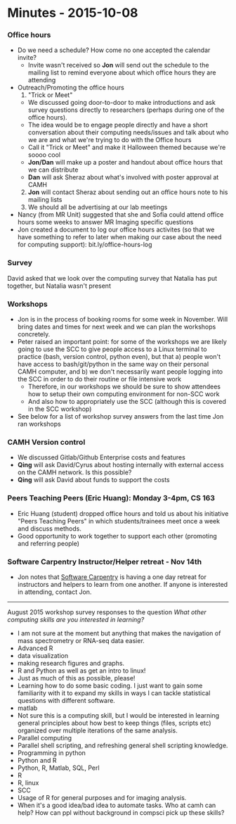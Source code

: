 # Minutes - 2015-10-08
### Office hours 
- Do we need a schedule? How come no one accepted the calendar invite?
  - Invite wasn't received so **Jon** will send out the schedule to the mailing list to remind everyone about which office hours they are attending
- Outreach/Promoting the office hours
  1. "Trick or Meet" 
    - We discussed going door-to-door to make introductions and ask survey questions directly to researchers (perhaps during one of the office hours). 
    - The idea would be to engage people directly and have a short conversation about their computing needs/issues and talk about who we are and what we're trying to do with the Office hours
    - Call it "Trick or Meet" and make it Halloween themed because we're soooo cool
    - **Jon/Dan** will make up a poster and handout about office hours that we can distribute
    - **Dan** will ask Sheraz about what's involved with poster approval at CAMH
  2. **Jon** will contact Sheraz about sending out an office hours note to his mailing lists
  3. We should all be advertising at our lab meetings
- Nancy (from MR Unit) suggested that she and Sofia could attend office hours some weeks to answer MR Imaging specific questions
- Jon created a document to log our office hours activites (so that we have something to refer to later when making our case about the need for computing support): bit.ly/office-hours-log

### Survey
David asked that we look over the computing survey that Natalia has put together, but Natalia wasn't present

### Workshops
- Jon is in the process of booking rooms for some week in November. Will bring dates and times for next week and we can plan the workshops concretely. 
- Peter raised an important point: for some of the workshops we are likely going to use the SCC to give people access to a Linux terminal to practice (bash, version control, python even), but that a) people won't have access to bash/git/python in the same way on their personal CAMH computer, and b) we don't necessarily want people logging into the SCC in order to do their routine or file intensive work
  - Therefore, in our workshops we should be sure to show attendees how to setup their own computing environment for non-SCC work
  - And also how to appropriately use the SCC (although this is covered in the SCC workshop)
- See below for a list of workshop survey answers from the last time Jon ran workshops

### CAMH Version control 
- We discussed Gitlab/Github Enterprise costs and features
- **Qing** will ask David/Cyrus about hosting internally with external access on the CAMH network. Is this possible? 
- **Qing** will ask David about funds to support the costs 

### Peers Teaching Peers (Eric Huang): Monday 3-4pm, CS 163
- Eric Huang (student) dropped office hours and told us about his initiative "Peers Teaching Peers" in which students/trainees meet once a week and discuss methods. 
- Good opportunity to work together to support each other (promoting and referring people)

### Software Carpentry Instructor/Helper retreat - Nov 14th
- Jon notes that [Software Carpentry](http://software-carpentry.org) is having a one day retreat for instructors and helpers to learn from one another. If anyone is interested in attending, contact Jon.

---
August 2015 workshop survey responses to the question *What other computing skills are you interested in learning?*
- I am not sure at the moment but anything that makes the navigation of mass spectrometry or RNA-seq data easier.
- Advanced R
- data visualization
- making research figures and graphs.
- R and Python as well as get an intro to linux!
- Just as much of this as possible, please!
- Learning how to do some basic coding. I just want to gain some familiarity with it to expand my skills in ways I can tackle statistical questions with different software.
- matlab
- Not sure this is a computing skill, but I would be interested in learning general principles about how best to keep things (files, scripts etc) organized over multiple iterations of the same analysis.  
- Parallel computing
- Parallel shell scripting, and refreshing general shell scripting knowledge.
- Programming in python
- Python and R
- Python, R, Matlab, SQL, Perl
- R
- R, linux
- SCC
- Usage of R for general purposes and for imaging analysis.
- When it's a good idea/bad idea to automate tasks. Who at camh can help? How can ppl without background in compsci pick up these skills?


